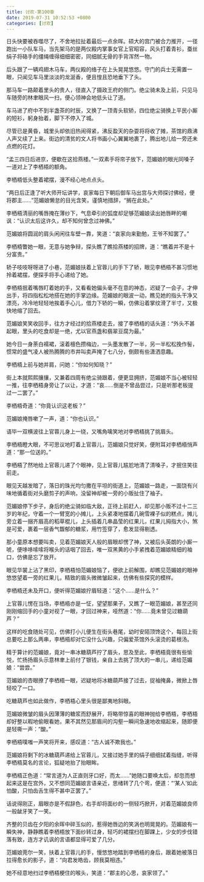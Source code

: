 ```yaml
---
title: 讨欢-第100章
date: 2019-07-31 10:52:53 +0800
categories: [讨欢]
---
```


日头快要被吞噬尽了，不舍地拉扯着最后一点余晖。硕大的宫门被合力推开，一径跑出一小队车马，当先架马的是两仪殿内掌事女官上官昭容，风头打着青衫，蚕丝绢子将硌手的缰绳缠得细细密密，同细腻无骨的手背浑然一物。

后头跟了一辆鸡翅木马车，两仪殿的络子在上头晃晃悠悠。守门的兵士无需置一眼，只闻见车马里淡淡的龙涎香，便且惶且恐地垂下了头。

那马车一路颠着里头的贵人，径直入了摄政王府的侧门。绝尘骑未及上前，只见马车随旁的林聿眼风一扫，便心领神会地低头让了道。

车马进了府中不到半盏茶的时辰，又换了一顶青头软轿，四位绝尘骑换上平民小厮的短衫，躬身抬着，脚下不停入了城。

尽管已是黄昏，城里头却依旧热闹得紧，沸反盈天的杂耍将将收了摊，茶馆的鼎沸人声又续了上来。街边的清贫的文人将书画小心翼翼地裹了，腾出地儿给一旁还未点燃的花灯。

“孟三四日后进京，便歇在这拾燕楼。”一双素手将帘子放下，范媚娘的眼光同嗓子一道对上了李栖梧的额角。

李栖梧低头整着裙摆，漫不经心地点点头。

“两日后正逢了听大师开坛讲学，哀家每日下朝后御车马出宫与大师探讨佛经，便将郡主……”范媚娘懒怠的目光含笑，谨慎地措辞，“搁在此处。”

李栖梧清丽的嘴唇掩在薄纱下，气息牵引的弧度却足够范媚娘读出她唇畔的嘲讽：“认识太后这许久，却不知何曾念过神佛。”

范媚娘将圆润的肩头闲闲往车壁一靠，笑道：“哀家向来勤勉，王爷不知罢了。”

李栖梧瞥她一眼，无意与她争辩，探头瞧了瞧拾燕楼的招牌，道：“瞧着并不是十分富贵。”

轿子吱吱呀呀进了小巷，范媚娘扶着上官蓉儿的手下了轿，眼见李栖梧不甚习惯地拎着裙摆，便探手将手心递给了她。

李栖梧抿着嘴唇盯着她的手，又看看她偏头毫不在意的神态，迟疑了一会子，才伸出手，将四指松松地搭在她的手掌边缘。范媚娘的眼波一动，瞧见她的指头干净又漂亮，冷冷地轻轻地挨着手心儿，借力下轿的一瞬，仿佛沿着掌纹滑了半寸，又极快地缩了回去。

范媚娘笑笑收回手，往方才经过的拾燕楼走去，接了李栖梧的话头道：“外头不甚起眼，里头的吃食却是一绝，尤以官燕盏和翡翠豆腐为最。”

她今日一身荼白襦裙，滚着檀色攒梅边，一头墨发散了一半，另一半松松挽作髻，惯常的盛气凌人被热腾腾的市井叫卖声掩了七八分，倒颇有些潇洒意趣。

李栖梧上前与她并肩，问她：“你如何知晓？”

街上本就熙熙攘攘，又兼着四周有绝尘骑跟着，便更显拥挤，范媚娘不当心被轻轻一推，往李栖梧身旁让了以让，才道：“哀……倒是不曾品尝过，只是听那老板提过一二罢了。”

李栖梧奇道：“你竟认识这老板？”

范媚娘掩唇嗽了一声，道：“你也认识。”

语毕一双横波往上官蓉儿身上一绕，又嘴角噙笑地对李栖梧挑了挑眉头。

李栖梧瞪大眼，不可思议地盯着上官蓉儿，范媚娘只觉好笑，便附耳对李栖梧悄声道：“那一位送的。”

李栖梧了然地给上官蓉儿递了个眼神，见上官蓉儿尴尬地清了清嗓子，才抿住笑往前走。

眼见天越发暗了，落日的珠光均匀撒在平坦的街道上，范媚娘一路走，一面饶有兴味地循着街对头磨剪子的声响，没留神却被一旁的小贩扯住了袖子。

范媚娘停下步子，身后的绝尘骑如临大敌，正待上前赶人，却见那小贩不过十二三岁的年纪，守着一个一臂宽的小摊儿，上头紧凑地摆着几碗雪裸子似的糕点，摊儿旁立着一捆齐眉高的稻草棍儿，上头插着几串晶莹的红果儿，红果儿拇指大小，煞是可爱，裹着一层香气馥郁的糖浆，用竹签穿了，愈发显得剔透。

那小童原本想要叫卖，见着范媚娘天人般的眉眼却愣了神，又被后头英朗的小厮一唬，便哆哆嗦嗦将喉头的话咽了回去，唯一双黑黄的小手紧拽着范媚娘精细的袖口，仿佛是忘了放开。

眼见华裳上沾了黑印，李栖梧怕范媚娘恼了，便欲上前解围，却瞧见范媚娘的眼神悠悠望着一旁的红果儿，精致的眉头微微皱起来，仿佛有些探究的模样。

李栖梧还未及开口，便听得范媚娘拧眉轻道：“这个……是什么？”

上官蓉儿愣在当场，李栖梧亦是一怔，望望那果子，又瞧了一眼范媚娘，甚至还同刚刚缩回手的小童对视了一眼，才回过神来，哑然道：“你……竟未曾见过糖葫芦？”

这样的吃食随处可见，仿佛打小儿便生在街头巷尾，幼时安陌顶馋这个，每回上街总要吃上那么两串，李栖梧却对它没什么兴趣，只偏爱茶馆外头滚烫的葛根汤。

精于算计的范媚娘，竟对一串冰糖葫芦拧了眉头，思及至此，李栖梧竟很有些愉悦，忙扬扬眉头示意林聿上前付了银钱，亲自上去挑了顶大的一串儿，递给范媚娘：“尝尝。”

范媚娘的杏眼撩了李栖梧一眼，迟疑地将冰糖葫芦接了过去，捉袖掩鼻，微掀上唇轻咬了一口。

吃糖葫芦也如此做作，李栖梧心里头很是鄙夷地斜眼。

范媚娘微皱的眉头因薄薄的糖浆而舒展开，将略带惊喜的眼神抛给李栖梧，李栖梧却好整以暇地偷眼看她，果不其然见那眉间的沟壑一瞬间急速地收缩起来，随即便是轻嘶一声：“酸。”

李栖梧噗嗤一声笑将开来，感叹道：“古人诚不欺我也。”

范媚娘将剩下的冰糖葫芦递给上官蓉儿，又接过她手里的绢子细细拭着指缝，听得李栖梧莫名的言论，狐疑地抬了抬眼眸。

李栖梧正色道：“常言道为人正直则牙口好，而太……”她随口要唤太后，却忽而想起来这是在宫外，又不想同范媚娘言语亲近，思绪转了几个弯，便道：“‘某人’如此怕酸，只怕齿舌生得不甚中正罢了。”

话说得刚正，眉眼亦是不假辞色，右手却将面纱的一侧轻巧掀开，对着范媚娘良师一般龇牙笑了一笑。

齐整的贝齿在夕阳的余晖中碎玉似的，惹得她唇边的笑涡也明晃晃的。范媚娘有一瞬失神，静静瞧着李栖梧放下面纱转过身，轻巧的裙摆扫在脚踝上，少女的步伐错落有致，连方才讥讽的言语都显得可爱了几分。

范媚娘莞尔一笑，扶着上官蓉儿的手，慢悠悠地踏到李栖梧的身后，跟着她被落日拉得愈长的影子，道：“向君发皓齿，顾我莫相违。”

她不经意地扫过李栖梧梗住的喉头，笑道：“郡主的心思，哀家领了。”

